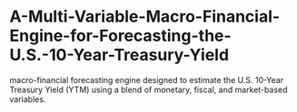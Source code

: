 # A-Multi-Variable-Macro-Financial-Engine-for-Forecasting-the-U.S.-10-Year-Treasury-Yield
 macro-financial forecasting engine designed to estimate the U.S. 10-Year Treasury Yield (YTM) using a blend of monetary, fiscal, and market-based variables. 
